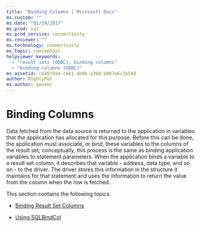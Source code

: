 ```yaml
---
title: "Binding Columns | Microsoft Docs"
ms.custom: ""
ms.date: "01/19/2017"
ms.prod: sql
ms.prod_service: connectivity
ms.reviewer: ""
ms.technology: connectivity
ms.topic: conceptual
helpviewer_keywords: 
  - "result sets [ODBC], binding columns"
  - "binding columns [ODBC]"
ms.assetid: c4407694-c8e1-4b0b-a39d-b007e6c3b54d
author: MightyPen
ms.author: genemi
---
```

# Binding Columns
Data fetched from the data source is returned to the application in variables that the application has allocated for this purpose. Before this can be done, the application must associate, or *bind*, these variables to the columns of the result set; conceptually, this process is the same as binding application variables to statement parameters. When the application binds a variable to a result set column, it describes that variable - address, data type, and so on - to the driver. The driver stores this information in the structure it maintains for that statement and uses the information to return the value from the column when the row is fetched.  
  
 This section contains the following topics.  
  
-   [Binding Result Set Columns](../../../odbc/reference/develop-app/binding-result-set-columns.md)  
  
-   [Using SQLBindCol](../../../odbc/reference/develop-app/using-sqlbindcol.md)
